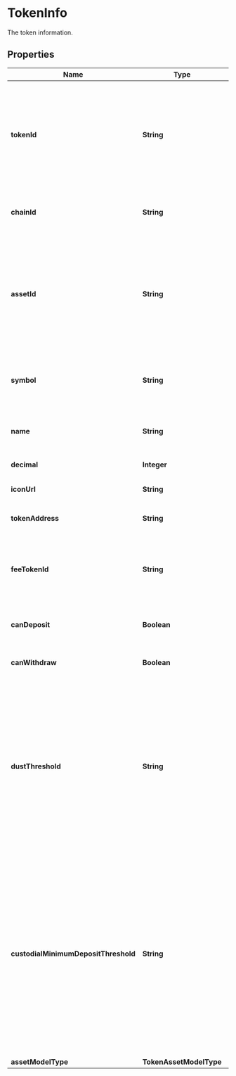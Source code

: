 

# TokenInfo

The token information.

## Properties

| Name | Type | Description | Notes |
|------------ | ------------- | ------------- | -------------|
|**tokenId** | **String** | The token ID, which is the unique identifier of a token. You can retrieve the IDs of all the tokens you can use by calling [List enabled tokens](https://www.cobo.com/developers/v2/api-references/wallets/list-enabled-tokens). |  |
|**chainId** | **String** | The ID of the chain on which the token operates. |  |
|**assetId** | **String** | (This concept applies to Exchange Wallets only) The asset ID. An asset ID is the unique identifier of the asset held within your linked exchange account. |  [optional] |
|**symbol** | **String** | The token symbol, which is the abbreviated name of a token. |  [optional] |
|**name** | **String** | The token name, which is the full name of a token. |  [optional] |
|**decimal** | **Integer** | The token decimal. |  [optional] |
|**iconUrl** | **String** | The URL of the token icon. |  [optional] |
|**tokenAddress** | **String** | The token address, if applicable. |  [optional] |
|**feeTokenId** | **String** | The fee token ID. A fee token is the token with which you pay transaction fees. |  [optional] |
|**canDeposit** | **Boolean** | Whether deposits are enabled for this token. |  [optional] |
|**canWithdraw** | **Boolean** | Whether withdrawals are enabled for this token. |  [optional] |
|**dustThreshold** | **String** | The minimum withdrawal amount for Custodial Wallets. If your withdrawal amount is smaller than this threshold, the withdrawal request will receive an error.  Note: [Cobo Loop](https://manuals.cobo.com/en/portal/custodial-wallets/cobo-loop) transfers do not have this limitation.  |  [optional] |
|**custodialMinimumDepositThreshold** | **String** | The minimum deposit amount for Custodial Wallets. If the amount you deposit to a Custodial Wallet is smaller than this threshold, the deposit will not show up on Cobo Portal or trigger any webhook events.  Note: [Cobo Loop](https://manuals.cobo.com/en/portal/custodial-wallets/cobo-loop)transfers do not have this limitation.  |  [optional] |
|**assetModelType** | **TokenAssetModelType** |  |  [optional] |




